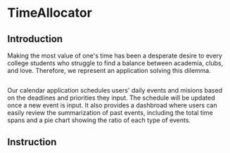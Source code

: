 # TimeAllocator

## Introduction
Making the most value of one's time has been a desperate desire to every college students who struggle to find a balance between academia, clubs, and love. Therefore, we represent an application solving this dilemma.


<img scr="https://media.giphy.com/media/ejKpjEfcPuYve/giphy.gif">

Our calendar application schedules users' daily events and misions based on the deadlines and priorities they input. The schedule will be updated once a new event is input. It also provides a dashbroad where users can easily review the summarization of past events, including the total time spans and a pie chart showing the ratio of each type of events. 


## Instruction


